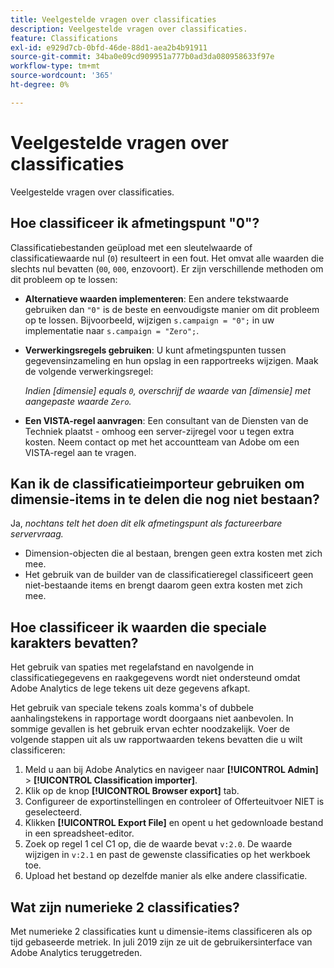 ```yaml
---
title: Veelgestelde vragen over classificaties
description: Veelgestelde vragen over classificaties.
feature: Classifications
exl-id: e929d7cb-0bfd-46de-88d1-aea2b4b91911
source-git-commit: 34ba0e09cd909951a777b0ad3da080958633f97e
workflow-type: tm+mt
source-wordcount: '365'
ht-degree: 0%

---
```


# Veelgestelde vragen over classificaties

Veelgestelde vragen over classificaties.

## Hoe classificeer ik afmetingspunt &quot;0&quot;?

Classificatiebestanden geüpload met een sleutelwaarde of classificatiewaarde nul (`0`) resulteert in een fout. Het omvat alle waarden die slechts nul bevatten (`00`, `000`, enzovoort). Er zijn verschillende methoden om dit probleem op te lossen:

* **Alternatieve waarden implementeren**: Een andere tekstwaarde gebruiken dan `"0"` is de beste en eenvoudigste manier om dit probleem op te lossen. Bijvoorbeeld, wijzigen `s.campaign = "0";` in uw implementatie naar `s.campaign = "Zero";`.

* **Verwerkingsregels gebruiken**: U kunt afmetingspunten tussen gegevensinzameling en hun opslag in een rapportreeks wijzigen. Maak de volgende verwerkingsregel:

   *Indien [dimensie] equals `0`, overschrijf de waarde van [dimensie] met aangepaste waarde `Zero`.*

* **Een VISTA-regel aanvragen**: Een consultant van de Diensten van de Techniek plaatst - omhoog een server-zijregel voor u tegen extra kosten. Neem contact op met het accountteam van Adobe om een VISTA-regel aan te vragen.

## Kan ik de classificatieimporteur gebruiken om dimensie-items in te delen die nog niet bestaan?

Ja, *nochtans telt het doen dit elk afmetingspunt als factureerbare servervraag.*

* Dimension-objecten die al bestaan, brengen geen extra kosten met zich mee.
* Het gebruik van de builder van de classificatieregel classificeert geen niet-bestaande items en brengt daarom geen extra kosten met zich mee.

## Hoe classificeer ik waarden die speciale karakters bevatten?

Het gebruik van spaties met regelafstand en navolgende in classificatiegegevens en raakgegevens wordt niet ondersteund omdat Adobe Analytics de lege tekens uit deze gegevens afkapt.

Het gebruik van speciale tekens zoals komma&#39;s of dubbele aanhalingstekens in rapportage wordt doorgaans niet aanbevolen. In sommige gevallen is het gebruik ervan echter noodzakelijk. Voer de volgende stappen uit als uw rapportwaarden tekens bevatten die u wilt classificeren:

1. Meld u aan bij Adobe Analytics en navigeer naar **[!UICONTROL Admin]** > **[!UICONTROL Classification importer]**.
2. Klik op de knop **[!UICONTROL Browser export]** tab.
3. Configureer de exportinstellingen en controleer of Offerteuitvoer NIET is geselecteerd.
4. Klikken **[!UICONTROL Export File]** en opent u het gedownloade bestand in een spreadsheet-editor.
5. Zoek op regel 1 cel C1 op, die de waarde bevat `v:2.0`. De waarde wijzigen in `v:2.1` en past de gewenste classificaties op het werkboek toe.
6. Upload het bestand op dezelfde manier als elke andere classificatie.

## Wat zijn numerieke 2 classificaties?

Met numerieke 2 classificaties kunt u dimensie-items classificeren als op tijd gebaseerde metriek. In juli 2019 zijn ze uit de gebruikersinterface van Adobe Analytics teruggetreden.
